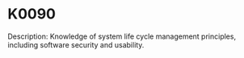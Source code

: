 # K0090
Description: Knowledge of system life cycle management principles, including software security and usability.
